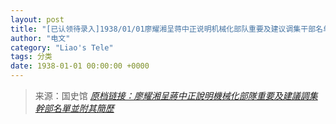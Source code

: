 ```yaml
---
layout: post
title: "[已认领待录入]1938/01/01廖耀湘呈蒋中正说明机械化部队重要及建议调集干部名单并附其简历"
author: "电文"
category: "Liao's Tele"
tags: 分类
date: 1938-01-01 00:00:00 +0000
---
```

> 来源：国史馆 [*原档链接：廖耀湘呈蔣中正說明機械化部隊重要及建議調集幹部名單並附其簡歷*](https://ahonline.drnh.gov.tw/index.php?act=Display/image/5894515=1uIzZ7#0fJ)